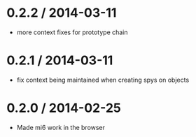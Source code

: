 
0.2.2 / 2014-03-11 
==================

 * more context fixes for prototype chain

0.2.1 / 2014-03-11 
==================

 * fix context being maintained when creating spys on objects

0.2.0 / 2014-02-25 
==================

 * Made mi6 work in the browser
